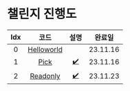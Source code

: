 # 챌린지 진행도

| Idx |                   코드                    |           설명            |  완료일  |
| :-: | :---------------------------------------: | :-----------------------: | :------: |
|  0  | [Helloworld](../src/warmup/Helloworld.ts) |                           | 23.11.16 |
|  1  |        [Pick](../src/easy/Pick.ts)        |   [✔️](../docs/Pick.md)   | 23.11.16 |
|  2  |    [Readonly](../src/easy/Readonly.ts)    | [✔️](../docs/Readonly.md) | 23.11.23 |
